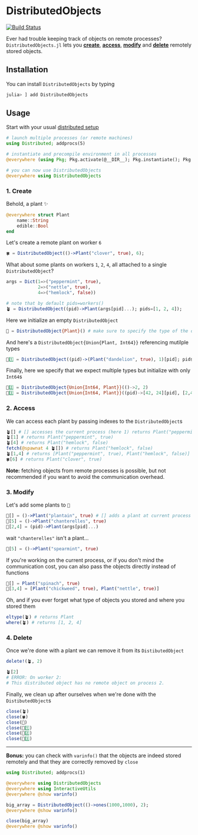 # DistributedObjects

[![Build Status](https://github.com/Selim78/DistributedObjects.jl/actions/workflows/CI.yml/badge.svg?branch=main)](https://github.com/Selim78/DistributedObjects.jl/actions/workflows/CI.yml?query=branch%3Amain)

Ever had trouble keeping track of objects on remote processes? <br>
`DistributedObjects.jl` lets you [**create**](#1-create), [**access**](#2-access), [**modify**](#3-modify) and [**delete**](#4-delete) remotely stored objects.

## Installation

You can install `DistributedObjects` by typing

```julia
julia> ] add DistributedObjects
```

## Usage

Start with your usual [distributed setup](https://github.com/Arpeggeo/julia-distributed-computing) 

```julia
# launch multiple processes (or remote machines)
using Distributed; addprocs(5)

# instantiate and precompile environment in all processes
@everywhere (using Pkg; Pkg.activate(@__DIR__); Pkg.instantiate(); Pkg.precompile())

# you can now use DistributedObjects
@everywhere using DistributedObjects
```

### 1. Create

Behold, a plant ✨
```julia
@everywhere struct Plant
    name::String
    edible::Bool
end
```
Let's create a remote plant on worker `6`
```julia
🍀 = DistributedObject(()->Plant("clover", true), 6);
```
What about some plants on workers `1`, `2`, `4`, all attached to a single `DistributedObject`?
```julia
args = Dict(1=>("peppermint", true), 
            2=>("nettle", true), 
            4=>("hemlock", false))

# note that by default pids=workers()
🪴 = DistributedObject((pid)->Plant(args[pid]...); pids=[1, 2, 4]);
```
Here we initialize an empty `DistributedObject`

```julia
🌱 = DistributedObject{Plant}() # make sure to specify the type of the objects it'll receive
```

And here's a `DistributedObject{Union{Plant, Int64}}` referencing mutilple types

```julia
🌼1️⃣ = DistributedObject((pid)->(Plant("dandelion", true), 1)[pid]; pids=[1,2])
```

Finally, here we specify that we expect multiple types but initialize with only `Int64`s

```julia
🌵2️⃣ = DistributedObject{Union{Int64, Plant}}(()->2, 2) 
🪷3️⃣ = DistributedObject{Union{Int64, Plant}}((pid)->[42, 24][pid], [2,4]) 
```

### 2. Access

We can access each plant by passing indexes to the `DistributedObject`s
```julia
🪴[] # [] accesses the current process (here 1) returns Plant("peppermint", true)
🪴[1] # returns Plant("peppermint", true)
🪴[4] # returns Plant("hemlock", false)
fetch(@spawnat 4 🪴[]) # returns Plant("hemlock", false)
🪴[1,4] # returns [Plant("peppermint", true), Plant("hemlock", false)]
🍀[6] # returns Plant("clover", true)
```

**Note:** fetching objects from remote processes is possible, but not recommended if you want to avoid the communication overhead.


### 3. Modify

Let's add some plants to `🌱`

```julia
🌱[] = ()->Plant("plantain", true) # [] adds a plant at current process (here 1) 
🌱[5] = ()->Plant("chanterelles", true)
🌱[2,4] = (pid)->Plant(args[pid]...)
```
wait `"chanterelles"` isn't a plant...
```julia
🌱[5] = ()->Plant("spearmint", true)
```
If you're working on the current process, or if you don't mind the communication cost, you can also pass the objects directly instead of functions

```julia
🌱[] = Plant("spinach", true) 
🌱[3,4] = [Plant("chickweed", true), Plant("nettle", true)]
```

Oh, and if you ever forget what type of objects you stored and where you stored them
```julia
eltype(🪴) # returns Plant
where(🪴) # returns [1, 2, 4]
```

### 4. Delete

Once we're done with a plant we can remove it from its `DistibutedObject`
```julia
delete!(🪴, 2)

🪴[2]
# ERROR: On worker 2:
# This distributed object has no remote object on process 2.
```


Finally, we clean up after ourselves when we're done with the `DistibutedObject`s

```julia
close(🪴)
close(🍀)
close(🌱)
close(🌼1️⃣)
close(🌵2️⃣) 
close(🪷3️⃣)
```

---
 **Bonus:** you can check with `varinfo()` that the objects are indeed stored remotely and that they are correctly removed by `close`
```julia
using Distributed; addprocs(1)

@everywhere using DistributedObjects
@everywhere using InteractiveUtils
@everywhere @show varinfo()

big_array = DistributedObject(()->ones(1000,1000), 2);
@everywhere @show varinfo()

close(big_array)
@everywhere @show varinfo()
```
